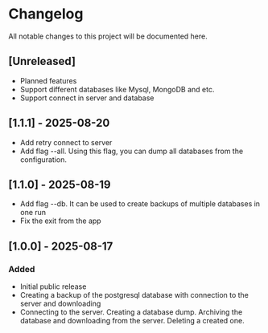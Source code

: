 # Changelog
All notable changes to this project will be documented here.

## [Unreleased]
- Planned features
- Support different databases like Mysql, MongoDB and etc.
- Support connect in server and database

## [1.1.1] - 2025-08-20
- Add retry connect to server
- Add flag --all. Using this flag, you can dump all databases from the configuration.

## [1.1.0] - 2025-08-19
- Add flag --db. It can be used to create backups of multiple databases in one run
- Fix the exit from the app

## [1.0.0] - 2025-08-17
### Added
- Initial public release
- Creating a backup of the postgresql database with connection to the server and downloading
- Connecting to the server. Creating a database dump. Archiving the database and downloading from the server. Deleting a created one.